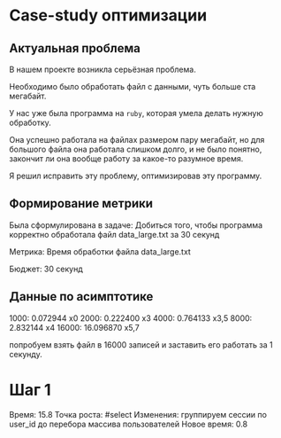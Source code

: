 # Case-study оптимизации

## Актуальная проблема
В нашем проекте возникла серьёзная проблема.

Необходимо было обработать файл с данными, чуть больше ста мегабайт.

У нас уже была программа на `ruby`, которая умела делать нужную обработку.

Она успешно работала на файлах размером пару мегабайт, но для большого файла она работала слишком долго, и не было понятно, закончит ли она вообще работу за какое-то разумное время.

Я решил исправить эту проблему, оптимизировав эту программу.

## Формирование метрики

Была сформулирована в задаче:
Добиться того, чтобы программа корректно обработала файл data_large.txt за 30 секунд

Метрика: Время обработки файла data_large.txt

Бюджет: 30 секунд

## Данные по асимптотике

1000: 0.072944 x0
2000: 0.222400 x3
4000: 0.764133 x3,5
8000: 2.832144 x4
16000: 16.096870 x5,7

попробуем взять файл в 16000 записей и заставить его работать за 1 секунду.

# Шаг 1

Время: 15.8
Точка роста: #select
Изменения: группируем сессии по user_id до перебора массива пользователей
Новое время:  0.8
